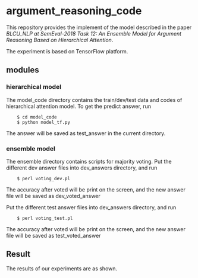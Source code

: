 # argument_reasoning_code

This repository provides the implement of the model described in the paper *BLCU_NLP at SemEval-2018 Task 12: An Ensemble Model for Argument Reasoning Based on Hierarchical Attention*. 

The experiment is based on TensorFlow platform.

## modules
### hierarchical model
The model_code directory contains the train/dev/test data and codes of hierarchical attention model. 
To get the predict answer, run
```
    $ cd model_code
    $ python model_tf.py
```    
The answer will be saved as test_answer in the current directory.

### ensemble model
The ensemble directory contains scripts for majority voting. Put the different dev answer files into dev_answers directory, and run 
```    
    $ perl voting_dev.pl 
```
The accuracy after voted will be print on the screen, and the new answer file will be saved as dev_voted_answer 
    
Put the different test answer files into dev_answers directory, and run 
```
    $ perl voting_test.pl 
```
The accuracy after voted will be print on the screen, and the new answer file will be saved as test_voted_answer


## Result 
The results of our experiments are as shown.

